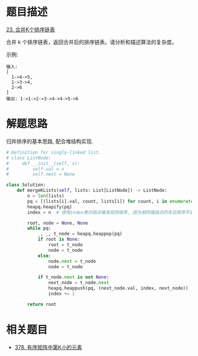 # 题目描述

[23. 合并K个排序链表](https://leetcode-cn.com/problems/merge-k-sorted-lists/)

合并 k 个排序链表，返回合并后的排序链表。请分析和描述算法的复杂度。

示例:
```
输入:
[
  1->4->5,
  1->3->4,
  2->6
]
输出: 1->1->2->3->4->4->5->6
```

# 解题思路

归并排序的基本思路, 配合堆结构实现.

```python
# Definition for singly-linked list.
# class ListNode:
#     def __init__(self, x):
#         self.val = x
#         self.next = None

class Solution:
    def mergeKLists(self, lists: List[ListNode]) -> ListNode:
        n = len(lists)
        pq = [(lists[i].val, count, lists[i]) for count, i in enumerate(range(n)) if lists[i]]  # 排除空数组
        heapq.heapify(pq)
        index = n  # 使用index表示结点被发现的顺序, 因为相同值结点的先后顺序不重要, 因此加入一个递增的数值, 避免比较涉及到结点(无法比较)

        root, node = None, None
        while pq:
            _, _, t_node = heapq.heappop(pq)
            if root is None:
                root = t_node
                node = t_node
            else:
                node.next = t_node
                node = t_node

            if t_node.next is not None:
                next_node = t_node.next
                heapq.heappush(pq, (next_node.val, index, next_node))
                index += 1

        return root
```

# 相关题目

- [378. 有序矩阵中第K小的元素](https://leetcode-cn.com/problems/kth-smallest-element-in-a-sorted-matrix/)

